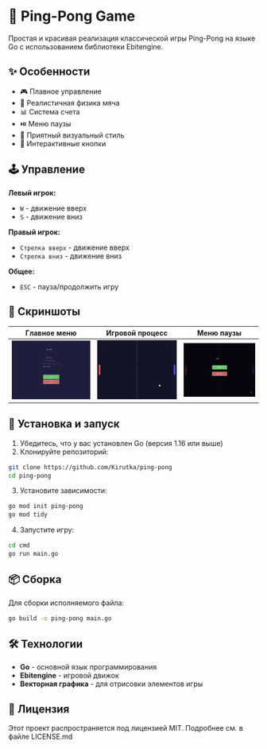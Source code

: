 # 🏓 Ping-Pong Game

Простая и красивая реализация классической игры Ping-Pong на языке Go с использованием библиотеки Ebitengine.

## ✨ Особенности

- 🎮 Плавное управление
- 🎯 Реалистичная физика мяча
- 📊 Система счета
- ⏯️ Меню паузы
- 🎨 Приятный визуальный стиль
- 🔄 Интерактивные кнопки

## 🕹️ Управление

**Левый игрок:**

- `W` - движение вверх
- `S` - движение вниз

**Правый игрок:**

- `Стрелка вверх` - движение вверх
- `Стрелка вниз` - движение вниз

**Общее:**

- `ESC` - пауза/продолжить игру

## 📸 Скриншоты

| Главное меню             | Игровой процесс         | Меню паузы                |
| ------------------------ | ----------------------- | ------------------------- |
| ![Меню](/image/menu.png) | ![Игра](image/play.png) | ![Пауза](image/pause.png) |

## 🚀 Установка и запуск

1. Убедитесь, что у вас установлен Go (версия 1.16 или выше)
2. Клонируйте репозиторий:

```bash
git clone https://github.com/Kirutka/ping-pong
cd ping-pong
```

3. Установите зависимости:

```bash
go mod init ping-pong
go mod tidy
```

4. Запустите игру:

```bash
cd cmd
go run main.go
```

## 📦 Сборка

Для сборки исполняемого файла:

```bash
go build -o ping-pong main.go
```

## 🛠 Технологии

- **Go** - основной язык программирования
- **Ebitengine** - игровой движок
- **Векторная графика** - для отрисовки элементов игры

## 📄 Лицензия

Этот проект распространяется под лицензией MIT. Подробнее см. в файле LICENSE.md
